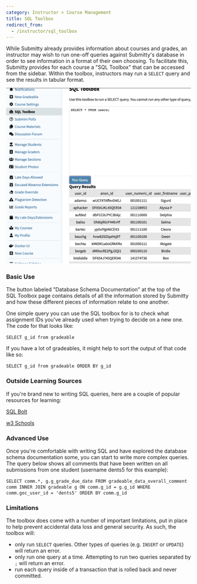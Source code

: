 ```yaml
---
category: Instructor > Course Management
title: SQL Toolbox
redirect_from:
  - /instructor/sql_toolbox
---
```


While Submitty already provides information about courses and grades, an
instructor may wish to run one-off queries against Submitty's database in order to see 
information in a format of their own choosing. To facilitate this,
Submitty provides for each course a "SQL Toolbox" that can be accessed from the
sidebar. Within the toolbox, instructors may run a `SELECT` query and see the results
in tabular format.

![](/images/sql_toolbox.png)
### Basic Use
The button labeled "Database Schema Documentation" at the top of the SQL Toolbox page
contains details of all the information stored by Submitty and how these different
pieces of information relate to one another.

One simple query you can use the SQL toolbox for is to check what assignment IDs you've already used when trying to decide on a new one. The code for that looks like:
```TSQL
SELECT g_id from gradeable
```
If you have a lot of gradeables, it might help to sort the output of that code like so:
```TSQL
SELECT g_id from gradeable ORDER BY g_id
```
### Outside Learning Sources
If you're brand new to writing SQL queries, here are a couple of popular resources for learning:

[SQL Bolt](https://sqlbolt.com/)

[w3 Schools](https://www.w3schools.com/sql/sql_intro.asp)
### Advanced Use
Once you're comfortable with writing SQL and have explored the database schema documentation some, you can start to write more complex queries. The query below shows all comments that have been written on all submissions from one student (username dents5 for this example):
```TSQL
SELECT comm.*, g.g_grade_due_date FROM gradeable_data_overall_comment comm INNER JOIN gradeable g ON comm.g_id = g.g_id WHERE comm.goc_user_id = 'dents5' ORDER BY comm.g_id
```
### Limitations
The toolbox does come with a number of important limitations, put in place to help
prevent accidental data loss and general security. As such, the toolbox will:

* only run `SELECT` queries. Other types of queries (e.g.
  `INSERT` or `UPDATE`) will return an error.
* only run one query at a time. Attempting to run two queries separated by `;` will
  return an error.
* run each query inside of a transaction that is rolled back and never committed.
